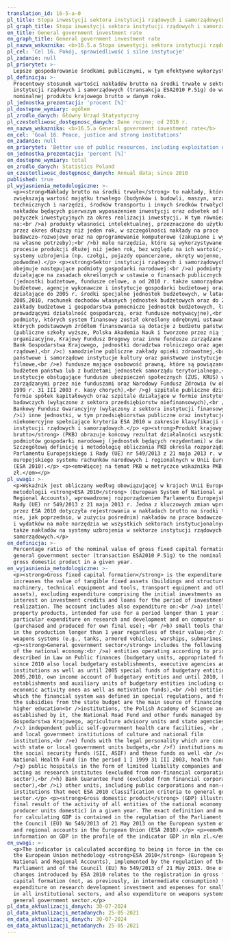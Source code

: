 ```yaml
---
translation_id: 16-5-a-0
pl_title: Stopa inwestycji sektora instytucji rządowych i samorządowych
pl_graph_title: Stopa inwestycji sektora instytucji rządowych i samorządowych
en_title: General government investment rate
en_graph_title: General government investment rate
pl_nazwa_wskaznika: <b>16.5.a Stopa inwestycji sektora instytucji rządowych i samorządowych</b>
pl_cel: 'Cel 16. Pokój, sprawiedliwość i silne instytucje'
pl_zadanie: null
pl_priorytet: >-
  Lepsze gospodarowanie środkami publicznymi, w tym efektywne wykorzystanie środków z UE
pl_definicja: >-
  Procentowy stosunek wartości nakładów brutto na środki trwałe w sektorze
  instytucji rządowych i samorządowych (transakcja ESA2010 P.51g) do wartości
  nominalnej produktu krajowego brutto w danym roku.
pl_jednostka_prezentacji: 'procent [%]'
pl_dostepne_wymiary: ogółem
pl_zrodlo_danych: Główny Urząd Statystyczny
pl_czestotliwosc_dostępnosc_danych: Dane roczne; od 2010 r.
en_nazwa_wskaznika: <b>16.5.a General government investment rate</b>
en_cel: 'Goal 16. Peace, justice and strong institutions'
en_zadanie: null
en_priorytet: 'Better use of public resources, including exploitation of EU resources'
en_jednostka_prezentacji: 'percent [%]'
en_dostepne_wymiary: total
en_zrodlo_danych: Statistics Poland
en_czestotliwosc_dostępnosc_danych: Annual data; since 2010
published: true
pl_wyjasnienia_metodologiczne: >-
  <p><strong>Nakłady brutto na środki trwałe</strong> to nakłady, które
  zwiększają wartość majątku trwałego (budynków i budowli, maszyn, urządzeń
  technicznych i narzędzi, środków transportu i innych środków trwałych), bez
  nakładów będących pierwszym wyposażeniem inwestycji oraz odsetek od kredytów i
  pożyczek inwestycyjnych za okres realizacji inwestycji. W tym również nakłady
  na:<br />a) produkty własności intelektualnej, przeznaczone do użytkowania
  przez okres dłuższy niż jeden rok, w szczególności nakłady na prace
  badawczo-rozwojowe oraz na oprogramowanie komputerowe (zakupione i wytworzone
  na własne potrzeby);<br />b) małe narzędzia, które są wykorzystywane w
  procesie produkcji dłużej niż jeden rok, bez względu na ich wartość;<br />c)
  systemy uzbrojenia (np. czołgi, pojazdy opancerzone, okręty wojenne, łodzie
  podwodne).</p> <p><strong>Sektor instytucji rządowych i samorządowych</strong>
  obejmuje następujące podmioty gospodarki narodowej:<br />a) podmioty
  działające na zasadach określonych w ustawie o finansach publicznych
  (jednostki budżetowe, fundusze celowe, a od 2010 r. także samorządowe zakłady
  budżetowe, agencje wykonawcze i instytucje gospodarki budżetowej oraz
  działające do 2005 r. środki specjalne jednostek budżetowych, w latach
  2005,2010, rachunek dochodów własnych jednostek budżetowych oraz do 2010 r.
  zakłady budżetowe i gospodarstwa pomocnicze jednostek budżetowych, łącznie z
  prowadzącymi działalność gospodarczą, oraz fundusze motywacyjne),<br />b)
  podmioty, których system finansowy został określony odrębnymi ustawami, a
  których podstawowym źródłem finansowania są dotacje z budżetu państwa
  (publiczne szkoły wyższe, Polska Akademia Nauk i tworzone przez nią jednostki
  organizacyjne, Krajowy Fundusz Drogowy oraz inne fundusze zarządzane przez
  Bank Gospodarstwa Krajowego, jednostki doradztwa rolniczego oraz agencje
  rządowe),<br />c) samodzielne publiczne zakłady opieki zdrowotnej,<br />d)
  państwowe i samorządowe instytucje kultury oraz państwowe instytucje
  filmowe,<br />e) fundusze mające osobowość prawną, które są powiązane z
  budżetem państwa lub z budżetami jednostek samorządu terytorialnego,<br />f)
  instytucje obsługujące fundusze ubezpieczeń społecznych (ZUS, KRUS) wraz z
  zarządzanymi przez nie funduszami oraz Narodowy Fundusz Zdrowia (w okresie 1 I
  1999 r. 31 III 2003 r. kasy chorych),<br />g) szpitale publiczne działające w
  formie spółek kapitałowych oraz szpitale działające w formie instytutów
  badawczych (wyłączone z sektora przedsiębiorstw niefinansowych),<br />h)
  Bankowy Fundusz Gwarancyjny (wyłączony z sektora instytucji finansowych),<br
  />i) inne jednostki, w tym przedsiębiorstwa publiczne oraz instytucje
  niekomercyjne spełniające kryteria ESA 2010 w zakresie klasyfikacji do sektora
  instytucji rządowych i samorządowych.</p> <p><strong>Produkt krajowy
  brutto</strong> (PKB) obrazuje końcowy rezultat działalności wszystkich
  podmiotów gospodarki narodowej (jednostek będących rezydentami) w danym roku.
  Szczegółową definicję i metodologię obliczania PKB określa rozporządzenie
  Parlamentu Europejskiego i Rady (UE) nr 549/2013 z 21 maja 2013 r. w sprawie
  europejskiego systemu rachunków narodowych i regionalnych w Unii Europejskiej
  (ESA 2010).</p> <p><em>Więcej na temat PKB w metryczce wskaźnika PKB w mln
  zł.</em></p>
pl_uwagi: >-
  <p>Wskaźnik jest obliczany według obowiązującej w krajach Unii Europejskiej
  metodologii <strong>ESA 2010</strong> (European System of National and
  Regional Accounts), wprowadzonej rozporządzeniem Parlamentu Europejskiego i
  Rady (UE) nr 549/2013 z 21 maja 2013 r. Jedna z kluczowych zmian wprowadzonych
  przez ESA 2010 dotyczyła rejestrowania w nakładach brutto na środki trwałe (a
  nie, jak poprzednio, w zużyciu pośrednim) nakładów na prace badawczo-rozwojowe
  i wydatków na małe narzędzia we wszystkich sektorach instytucjonalnych, a
  także nakładów na systemy uzbrojenia w sektorze instytucji rządowych i
  samorządowych.</p>
en_definicja: >-
  Percentage ratio of the nominal value of gross fixed capital formation in
  general government sector (transaction ESA2010 P.51g) to the nominal value of
  gross domestic product in a given year.
en_wyjasnienia_metodologiczne: >-
  <p><strong>Gross fixed capital formation</strong> is the expenditure which
  increases the value of tangible fixed assets (buildings and structures,
  machinery, technical equipment and tools, transport equipment and other fixed
  assets), excluding expenditure comprising the initial investments as well as
  interest on investment credits and loans for the period of investment
  realization. The account includes also expenditure on:<br />a) intellectual
  property products, intended for use for a period longer than 1 year in
  particular expenditure on research and development and on computer software
  (purchased and produced for own final use); <br />b) small tools that are used
  in the production longer than 1 year regardless of their value;<br />c)
  weapons systems (e.g., tanks, armored vehicles, warships, submarines).</p>
  <p><strong>General government sector</strong> includes the following entities
  of the national economy:<br />a) entities operating according to principles
  described in Law on Public finances (budgetary units, appropriated funds and
  since 2010 also local budgetary establishments, executive agencies and budget
  institutions as well as until 2005 special funds of budgetary entities, in
  2005,2010, own income account of budgetary entities and until 2010, budgetary
  establishments and auxiliary units of budgetary entities including conducting
  economic activity ones as well as motivation funds),<br />b) entities for
  which the financial system was defined in special regulations, and for which
  the subsidies from the state budget are the main source of financing (public
  higher education<br />institutions, the Polish Academy of Science and entities
  established by it, the National Road Fund and other funds managed by Bank
  Gospodarstwa Krajowego, agriculture advisory units and state agencies),<br
  />c) independent public self-government health care facilities, <br />d) state
  and local government institutions of culture and national film
  institutions,<br />e) funds with the legal personality which are connected
  with state or local government units budgets,<br />f) institutions managing
  the social security funds (SII, ASIF) and these funds as well <br />as the
  National Health Fund (in the period 1 I 1999 31 III 2003, health funds),<br
  />g) public hospitals in the form of limited liability companies and hospitals
  acting as research institutes (excluded from non-financial corporations
  sector),<br />h) Bank Guarantee Fund (excluded from financial corporations
  sector),<br />i) other units, including public corporations and non-commercial
  institutions that meet ESA 2010 classification criteria to general government
  sector.</p> <p><strong>Gross domestic product</strong> (GDP) illustrates the
  final result of the activity of all entities of the national economy (resident
  producer units domestic) in a given year. The exact definition and methodology
  for calculating GDP is contained in the regulation of the Parliament and of
  the Council (EU) No 549/2013 of 21 May 2013 on the European system of national
  and regional accounts in the European Union (ESA 2010).</p> <p><em>More
  information on GDP in the profile of the indicator GDP in mln zl.</em></p>
en_uwagi: >-
  <p>The indicator is calculated according to being in force in the countries of
  the European Union methodology <strong>ESA 2010</strong> (European System of
  National and Regional Accounts), implemented by the regulation of the European
  Parliament and of the Council (EU) No 549/2013 of 21 May 2013. One of the key
  changes introduced by ESA 2010 relates to the registration in gross fixed
  capital formation (not, as previously, in intermediate consumption) the
  expenditure on research development investment and expenses for small tools ,
  in all institutional sectors, and also expenditure on weapons systems , in the
  general government sector.</p>
pl_data_aktualizacji_danych: 30-07-2024
pl_data_aktualizacji_metadanych: 25-05-2021
en_data_aktualizacji_danych: 30-07-2024
en_data_aktualizacji_metadanych: 25-05-2021
---
```

